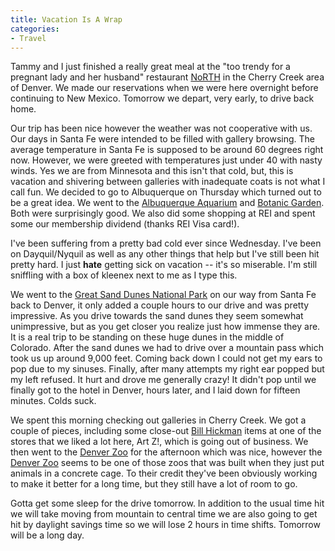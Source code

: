 ```yaml
---
title: Vacation Is A Wrap
categories:
- Travel
---
```


Tammy and I just finished a really great meal at the "too trendy for a pregnant lady and her husband" restaurant [NoRTH](http://www.insidedenver.com/drmn/business/article/0,1299,DRMN_4_3574354,00.html) in the Cherry Creek area of Denver. We made our reservations when we were here overnight before continuing to New Mexico. Tomorrow we depart, very early, to drive back home.

Our trip has been nice however the weather was not cooperative with us. Our days in Santa Fe were intended to be filled with gallery browsing. The average temperature in Santa Fe is supposed to be around 60 degrees right now. However, we were greeted with temperatures just under 40 with nasty winds. Yes we are from Minnesota and this isn't that cold, but, this is vacation and shivering between galleries with inadequate coats is not what I call fun. We decided to go to Albuquerque on Thursday which turned out to be a great idea. We went to the [Albuquerque Aquarium](http://www.cabq.gov/biopark/aquarium/) and [Botanic Garden](http://www.cabq.gov/biopark/garden/). Both were surprisingly good. We also did some shopping at REI and spent some our membership dividend (thanks REI Visa card!).

I've been suffering from a pretty bad cold ever since Wednesday. I've been on Dayquil/Nyquil as well as any other things that help but I've still been hit pretty hard. I just **hate** getting sick on vacation -- it's so miserable. I'm still sniffling with a box of kleenex next to me as I type this.

We went to the [Great Sand Dunes National Park](http://www.nps.gov/grsa/) on our way from Santa Fe back to Denver, it only added a couple hours to our drive and was pretty impressive. As you drive towards the sand dunes they seem somewhat unimpressive, but as you get closer you realize just how immense they are. It is a real trip to be standing on these huge dunes in the middle of Colorado. After the sand dunes we had to drive over a mountain pass which took us up around 9,000 feet. Coming back down I could not get my ears to pop due to my sinuses. Finally, after many attempts my right ear popped but my left refused. It hurt and drove me generally crazy! It didn't pop until we finally got to the hotel in Denver, hours later, and I laid down for fifteen minutes. Colds suck.

We spent this morning checking out galleries in Cherry Creek. We got a couple of pieces, including some close-out [Bill Hickman](http://www.hickmanstudio.com/) items at one of the stores that we liked a lot here, Art Z!, which is going out of business. We then went to the [Denver Zoo](http://www.denverzoo.org/) for the afternoon which was nice, however the [Denver Zoo](http://www.denverzoo.org/) seems to be one of those zoos that was built when they just put animals in a concrete cage. To their credit they've been obviously working to make it better for a long time, but they still have a lot of room to go.

Gotta get some sleep for the drive tomorrow. In addition to the usual time hit we will take moving from mountain to central time we are also going to get hit by daylight savings time so we will lose 2 hours in time shifts. Tomorrow will be a long day.
